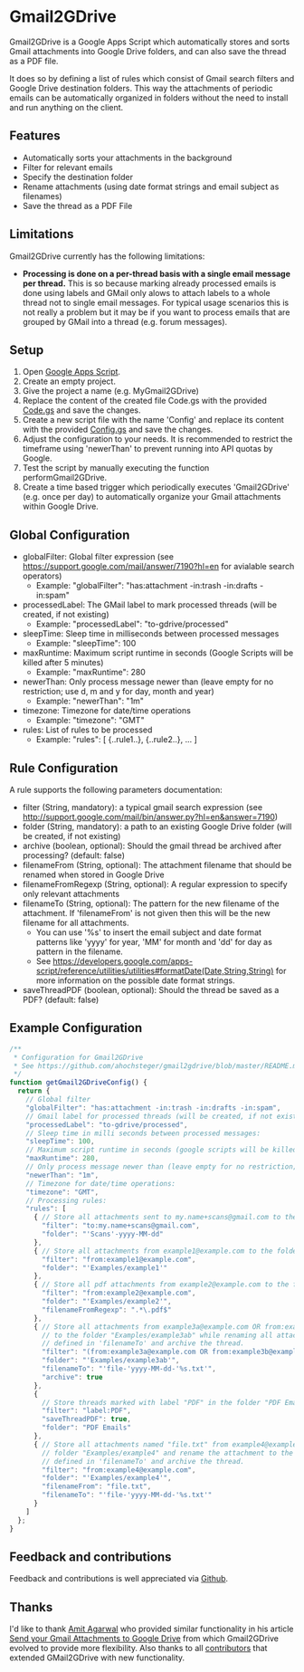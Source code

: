 Gmail2GDrive
============

Gmail2GDrive is a Google Apps Script which automatically stores and sorts Gmail attachments into Google Drive folders, and can also save the thread as a PDF file.

It does so by defining a list of rules which consist of Gmail search filters and Google Drive destination folders.
This way the attachments of periodic emails can be automatically organized in folders without the need to install and run anything on the client.

Features
--------

* Automatically sorts your attachments in the background
* Filter for relevant emails
* Specify the destination folder
* Rename attachments (using date format strings and email subject as filenames)
* Save the thread as a PDF File

Limitations
-----------

Gmail2GDrive currently has the following limitations:

* **Processing is done on a per-thread basis with a single email message per thread.** This is so because marking already processed emails is done using labels and GMail only alows to attach labels to a whole thread not to single email messages. For typical usage scenarios this is not really a problem but it may be if you want to process emails that are grouped by GMail into a thread (e.g. forum messages).

Setup
-----

1. Open [Google Apps Script](https://script.google.com/).
2. Create an empty project.
3. Give the project a name (e.g. MyGmail2GDrive)
4. Replace the content of the created file Code.gs with the provided [Code.gs](https://github.com/ahochsteger/gmail2gdrive/blob/master/Code.gs) and save the changes.
5. Create a new script file with the name 'Config' and replace its content with the provided [Config.gs](https://github.com/ahochsteger/gmail2gdrive/blob/master/Config.gs) and save the changes.
6. Adjust the configuration to your needs. It is recommended to restrict the timeframe using 'newerThan' to prevent running into API quotas by Google.
7. Test the script by manually executing the function performGmail2GDrive.
8. Create a time based trigger which periodically executes 'Gmail2GDrive' (e.g. once per day) to automatically organize your Gmail attachments within Google Drive.

Global Configuration
--------------------

* globalFilter: Global filter expression (see <https://support.google.com/mail/answer/7190?hl=en> for avialable search operators)
  * Example: "globalFilter": "has:attachment -in:trash -in:drafts -in:spam"
* processedLabel: The GMail label to mark processed threads (will be created, if not existing)
  * Example: "processedLabel": "to-gdrive/processed"
* sleepTime: Sleep time in milliseconds between processed messages
  * Example: "sleepTime": 100
* maxRuntime: Maximum script runtime in seconds (Google Scripts will be killed after 5 minutes)
  * Example: "maxRuntime": 280
* newerThan: Only process message newer than (leave empty for no restriction; use d, m and y for day, month and year)
  * Example: "newerThan": "1m"
* timezone: Timezone for date/time operations
  * Example: "timezone": "GMT"
* rules: List of rules to be processed
  * Example: "rules": [ {..rule1..}, {..rule2..}, ... ]

Rule Configuration
------------------

A rule supports the following parameters documentation:

* filter (String, mandatory): a typical gmail search expression (see <http://support.google.com/mail/bin/answer.py?hl=en&answer=7190>)
* folder (String, mandatory): a path to an existing Google Drive folder (will be created, if not existing)
* archive (boolean, optional): Should the gmail thread be archived after processing? (default: false)
* filenameFrom (String, optional): The attachment filename that should be renamed when stored in Google Drive
* filenameFromRegexp (String, optional): A regular expression to specify only relevant attachments
* filenameTo (String, optional): The pattern for the new filename of the attachment. If 'filenameFrom' is not given then this will be the new filename for all attachments.
  * You can use '%s' to insert the email subject and date format patterns like 'yyyy' for year, 'MM' for month and 'dd' for day as pattern in the filename.
  * See <https://developers.google.com/apps-script/reference/utilities/utilities#formatDate(Date,String,String)> for more information on the possible date format strings.
* saveThreadPDF (boolean, optional): Should the thread be saved as a PDF? (default: false)

Example Configuration
---------------------

```javascript
/**
 * Configuration for Gmail2GDrive
 * See https://github.com/ahochsteger/gmail2gdrive/blob/master/README.md for a config reference
 */
function getGmail2GDriveConfig() {
  return {
    // Global filter
    "globalFilter": "has:attachment -in:trash -in:drafts -in:spam",
    // Gmail label for processed threads (will be created, if not existing):
    "processedLabel": "to-gdrive/processed",
    // Sleep time in milli seconds between processed messages:
    "sleepTime": 100,
    // Maximum script runtime in seconds (google scripts will be killed after 5 minutes):
    "maxRuntime": 280,
    // Only process message newer than (leave empty for no restriction; use d, m and y for day, month and year):
    "newerThan": "1m",
    // Timezone for date/time operations:
    "timezone": "GMT",
    // Processing rules:
    "rules": [
      { // Store all attachments sent to my.name+scans@gmail.com to the folder "Scans"
        "filter": "to:my.name+scans@gmail.com",
        "folder": "'Scans'-yyyy-MM-dd"
      },
      { // Store all attachments from example1@example.com to the folder "Examples/example1"
        "filter": "from:example1@example.com",
        "folder": "'Examples/example1'"
      },
      { // Store all pdf attachments from example2@example.com to the folder "Examples/example2"
        "filter": "from:example2@example.com",
        "folder": "'Examples/example2'",
        "filenameFromRegexp": ".*\.pdf$"
      },
      { // Store all attachments from example3a@example.com OR from:example3b@example.com
        // to the folder "Examples/example3ab" while renaming all attachments to the pattern
        // defined in 'filenameTo' and archive the thread.
        "filter": "(from:example3a@example.com OR from:example3b@example.com)",
        "folder": "'Examples/example3ab'",
        "filenameTo": "'file-'yyyy-MM-dd-'%s.txt'",
        "archive": true
      },
      {
        // Store threads marked with label "PDF" in the folder "PDF Emails" als PDF document.
        "filter": "label:PDF",
        "saveThreadPDF": true,
        "folder": "PDF Emails"
      },
      { // Store all attachments named "file.txt" from example4@example.com to the
        // folder "Examples/example4" and rename the attachment to the pattern
        // defined in 'filenameTo' and archive the thread.
        "filter": "from:example4@example.com",
        "folder": "'Examples/example4'",
        "filenameFrom": "file.txt",
        "filenameTo": "'file-'yyyy-MM-dd-'%s.txt'"
      }
    ]
  };
}
```

Feedback and contributions
--------------------------

Feedback and contributions is well appreciated via [Github](https://github.com/ahochsteger/gmail2gdrive).

Thanks
------

I'd like to thank [Amit Agarwal](http://www.labnol.org/about/) who provided similar functionality in his article [Send your Gmail Attachments to Google Drive](http://www.labnol.org/internet/send-gmail-to-google-drive/21236/) from which Gmail2GDrive evolved to provide more flexibility.
Also thanks to all [contributors](https://github.com/ahochsteger/gmail2gdrive/graphs/contributors) that extended GMail2GDrive with new functionality.
